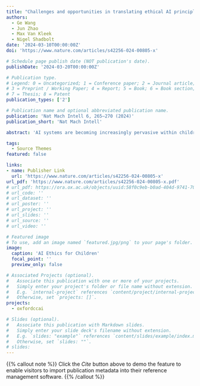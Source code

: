 ```yaml
---
title: "Challenges and opportunities in translating ethical AI principles into practice for children."
authors:
  - Ge Wang
  - Jun Zhao
  - Max Van Kleek
  - Nigel Shadbolt
date: '2024-03-10T00:00:00Z'
doi: 'https://www.nature.com/articles/s42256-024-00805-x'

# Schedule page publish date (NOT publication's date).
publishDate: '2024-03-20T00:00:00Z'

# Publication type.
# Legend: 0 = Uncategorized; 1 = Conference paper; 2 = Journal article;
# 3 = Preprint / Working Paper; 4 = Report; 5 = Book; 6 = Book section;
# 7 = Thesis; 8 = Patent
publication_types: ['2']

# Publication name and optional abbreviated publication name.
publication: 'Nat Mach Intell 6, 265–270 (2024)'
publication_short: 'Nat Mach Intell'

abstract: 'AI systems are becoming increasingly pervasive within children’s devices, apps and services. The concern over a world where AI systems are deployed unchecked has raised burning questions about the impact, governance and accountability of these technologies. Although recent effort on AI ethics has converged into growing consensus on a set of high-level ethical AI principles, engagement with children’s issues is still limited, and even less is known about how to effectively apply them in practice for children. This Perspective first maps the current global landscape of existing ethics guidelines for AI and analyses their correlation with children. We then critically assess the strategies and recommendations proposed by current AI ethics initiatives, identifying the critical challenges in translating such ethical AI principles into practice for children. Finally, we tentatively map out several suggestions regarding embedding ethics into the development and governance of AI for children.'

tags:
  - Source Themes
featured: false

links:
- name: Publisher Link
  url: 'https://www.nature.com/articles/s42256-024-00805-x'
url_pdf: 'https://www.nature.com/articles/s42256-024-00805-x.pdf'
# url_pdf: https://ora.ox.ac.uk/objects/uuid:58f0c9eb-b0ad-404d-9741-70d553f011f2/download_file?file_format=application%2Fpdf&safe_filename=Wang_et_al_2022_dont_make_assumptions.pdf&type_of_work=Conference+item
# url_code: ''
# url_dataset: ''
# url_poster: ''
# url_project: ''
# url_slides: ''
# url_source: ''
# url_video: ''

# Featured image
# To use, add an image named `featured.jpg/png` to your page's folder.
image:
  caption: 'AI Ethics for Children'
  focal_point: ''
  preview_only: false

# Associated Projects (optional).
#   Associate this publication with one or more of your projects.
#   Simply enter your project's folder or file name without extension.
#   E.g. `internal-project` references `content/project/internal-project/index.md`.
#   Otherwise, set `projects: []`.
projects:
  - oxfordccai

# Slides (optional).
#   Associate this publication with Markdown slides.
#   Simply enter your slide deck's filename without extension.
#   E.g. `slides: "example"` references `content/slides/example/index.md`.
#   Otherwise, set `slides: ""`.
# slides:
---
```


{{% callout note %}}
Click the _Cite_ button above to demo the feature to enable visitors to import publication metadata into their reference management software.
{{% /callout %}}

<!-- Supplementary notes can be added here, including [code and math](https://wowchemy.com/docs/content/writing-markdown-latex/).
 -->
